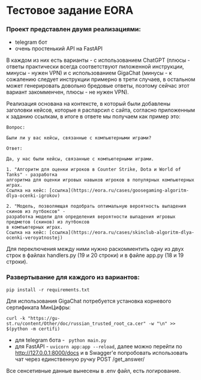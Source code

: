 # Тестовое задание EORA

### Проект представлен двумя реализациями:
* telegram бот
* очень простенький API на FastAPI

В каждом из них есть варианты - с использованием ChatGPT (плюсы - ответы практически всегда 
соответствуют пиложенной инструкции, минусы - нужен VPN) и с использованием GigaChat (минусы - 
к сожалению следует инструкции примерно в трети случаев, в остальном может генерировать 
довольно бредовые ответы, поэтому сейчас этот вариант закомменчен, плюсы - не нужен VPN).

Реализация основана на контексте, в который были добавлены заголовки кейсов, которые я распарсил
с сайта, согласно приложенным к заданию ссылкам, в итоге в ответе мы получаем как пример это:

```
Вопрос:

Были ли у вас кейсы, связанные с компьютерными играми?

Ответ:

Да, у нас были кейсы, связанные с компьютерными играми. 

1. "Алгоритм для оценки игроков в Counter Strike, Dota и World of Tanks" - разработка 
алгоритма для оценки игровых навыков игроков в популярных компьютерных играх. 
Ссылка на кейс: [ссылка](https://eora.ru/cases/goosegaming-algoritm-dlya-ocenki-igrokov)

2. "Модель, позволяющая подобрать оптимальную вероятность выпадения скинов из лутбоксов" - 
разработка модели для определения вероятности выпадения игровых предметов (скинов) из лутбоксов 
в компьютерных играх.
Ссылка на кейс: [ссылка](https://eora.ru/cases/skinclub-algoritm-dlya-ocenki-veroyatnostej)
```

Для переключения между ними нужно раскомментить одну из двух строк в файлах handlers.py (19 и 20 
строки) и в файле app.py (18 и 19 строки).

### Развертывание для каждого из вариантов:

``` pip install -r requirements.txt ```

Для использования GigaChat потребуется установка корневого сертификата МинЦифры:

``` curl -k "https://gu-st.ru/content/Other/doc/russian_trusted_root_ca.cer" -w "\n" >> $(python -m certifi) ```
* для telegram бота - ``` python main.py```
* для FastAPI - ``` uvicorn app:app --reload ```, далее можно перейти по 
http://127.0.0.1:8000/docs и в Swagger'е попробовать использовать чат через единственную ручку 
POST /get_answer/

Все сенсетивные данные вынесены в .env файл, есть логирование.

